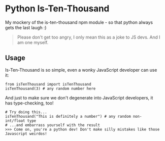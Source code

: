 # Python Is-Ten-Thousand

My mockery of the is-ten-thousand npm module - so that python always gets the last laugh :)

> Please don't get too angry, I only mean this as a joke to JS devs. And I am one myself.

## Usage

Is-Ten-Thousand is so simple, even a wonky JavaScript developer can use it:

```
from isTenThousand import isTenThousand
isTenThousand(3) # any random number here
```

And just to make sure we don't degenerate into JavaScript developers, it has type-checking, too!

```
# Try doing this...
isTenThousand("This is definitely a number") # any random non-int/float type
# ...and embarrass yourself with the result
>>> Come on, you're a python dev! Don't make silly mistakes like those Javascript weirdos!
```
